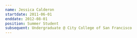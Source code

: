 ```yaml
---
name: Jessica Calderon
startdate: 2011-06-01
enddate: 2012-08-01
position: Summer Student
subsequent: Undergraduate @ City College of San Francisco
---
```

